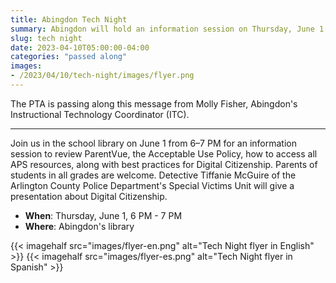 ```yaml
---
title: Abingdon Tech Night
summary: Abingdon will hold an information session on Thursday, June 1.
slug: tech night
date: 2023-04-10T05:00:00-04:00
categories: "passed along"
images: 
- /2023/04/10/tech-night/images/flyer.png
---
```


The PTA is passing along this message from Molly Fisher, Abingdon's Instructional Technology Coordinator (ITC).

---

Join us in the school library on June 1 from 6–7 PM for an information session to review ParentVue, the Acceptable Use Policy, how to access all APS resources, along with best practices for Digital Citizenship. Parents of students in all grades are welcome. Detective Tiffanie McGuire of the Arlington County Police Department's Special Victims Unit will give a presentation about Digital Citizenship.

- **When**: Thursday, June 1, 6 PM - 7 PM
- **Where**: Abingdon's library

{{< imagehalf src="images/flyer-en.png" alt="Tech Night flyer in English" >}}
{{< imagehalf src="images/flyer-es.png" alt="Tech Night flyer in Spanish" >}}
